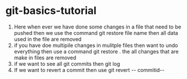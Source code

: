 # git-basics-tutorial

1) Here when ever we have done some changes in a file that need to be pushed then we use the command 
git restore file name 
then all data used in the file are removed
2) if you have doe multipile changes in mulitple files then want to undo everything 
then use a command 
git restore . 
the all changes that are make in files are removed
3) if we want to see all git commits then 
git log
4) If we want to revert a commit then use 
git revert -- commitid--